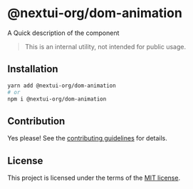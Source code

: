 # @nextui-org/dom-animation

A Quick description of the component

> This is an internal utility, not intended for public usage.
## Installation

```sh
yarn add @nextui-org/dom-animation
# or
npm i @nextui-org/dom-animation
```

## Contribution

Yes please! See the
[contributing guidelines](https://github.com/nextui-org/nextui/blob/master/CONTRIBUTING.md)
for details.

## License

This project is licensed under the terms of the
[MIT license](https://github.com/nextui-org/nextui/blob/master/LICENSE).

